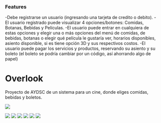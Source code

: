 
### Features

-Debe registrarse un usuario (ingresando una tarjeta de credito o debito).
-El usuario registrado puede visualizar 4 opciones/botones: Comidas, Botanas, Bebidas y Películas.
-El usuario puede entrar en cualquiera de estas opciones y elegir una o más opciones  del menú de comidas, de bebidas, botanas o elegir qué película le gustaría ver, horarios disponibles, asiento disponible, si es tiene opción 3D y sus respectivos costos.
-El usuario puede pagar los servicios y productos, reservando su asiento y su boleto (el boleto se podría cambiar por un código, así ahorrando algo de papel)

# Overlook
Proyecto de AYDSC de un sistema para un cine, donde eliges comidas, bebidas y boletos.

![](https://pandao.github.io/editor.md/images/logos/editormd-logo-180x180.png)

![](https://img.shields.io/github/stars/pandao/editor.md.svg) ![](https://img.shields.io/github/forks/pandao/editor.md.svg) ![](https://img.shields.io/github/tag/pandao/editor.md.svg) ![](https://img.shields.io/github/release/pandao/editor.md.svg) ![](https://img.shields.io/github/issues/pandao/editor.md.svg) ![](https://img.shields.io/bower/v/editor.md.svg)
